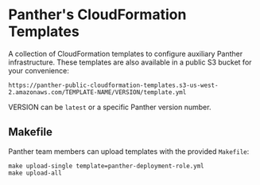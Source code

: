 # Panther's CloudFormation Templates

A collection of CloudFormation templates to configure auxiliary Panther infrastructure. These templates are also available in a public S3 bucket for your convenience:

`https://panther-public-cloudformation-templates.s3-us-west-2.amazonaws.com/TEMPLATE-NAME/VERSION/template.yml`

VERSION can be `latest` or a specific Panther version number.

## Makefile

Panther team members can upload templates with the provided `Makefile`:

```
make upload-single template=panther-deployment-role.yml
make upload-all
```
